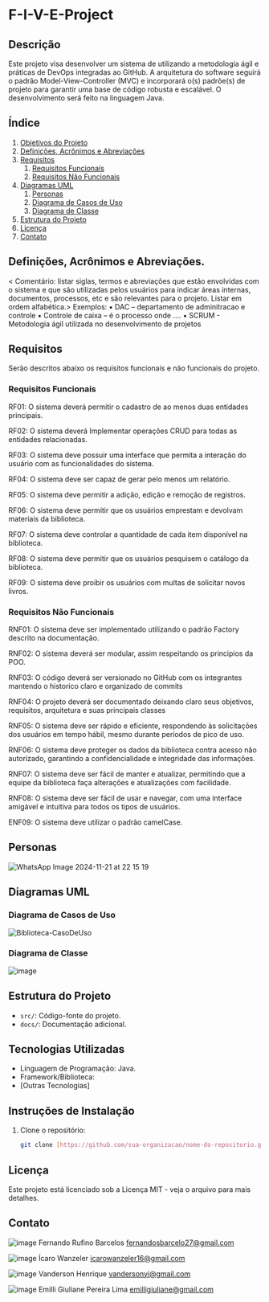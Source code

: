 # F-I-V-E-Project

## Descrição

Este projeto visa desenvolver um sistema de <descrever> utilizando a metodologia ágil e práticas de DevOps integradas ao GitHub. A arquitetura do software seguirá o padrão Model-View-Controller (MVC) e incorporará o(s) padrõe(s) de projeto  <descrever> para garantir uma base de código robusta e escalável. O desenvolvimento será feito na linguagem Java.

## Índice

1. [Objetivos do Projeto](#objetivo)
2. [Definições, Acrônimos e Abreviações](#definições-acrônimos-e-abreviações)
3. [Requisitos](#requisitos)
   1. [Requisitos Funcionais](#requisitos-funcionais)
   2. [Requisitos Não Funcionais](#requisitos-não-funcionais)
4. [Diagramas UML](#diagramas-uml)
   1. [Personas](#personas)
   2. [Diagrama de Casos de Uso](#diagrama-de-casos-de-uso)
   3. [Diagrama de Classe](#diagrama-de-classe)
5. [Estrutura do Projeto](#estrutura-do-projeto)
6. [Licença](#licença)
7. [Contato](#contato)

## Definições, Acrônimos e Abreviações.
< Comentário: listar siglas, termos e abreviações que estão envolvidas com o
sistema e que são utilizadas pelos usuários para indicar áreas internas, documentos,
processos, etc e são relevantes para o projeto. Listar em ordem alfabética.>
Exemplos:
▪ DAC – departamento de adminitracao e controle
▪ Controle de caixa – é o processo onde ....
▪ SCRUM - Metodologia ágil utilizada no desenvolvimento de projetos

## Requisitos
Serão descritos abaixo os requisitos funcionais e não funcionais do projeto.

   ### Requisitos Funcionais
   RF01: O sistema deverá permitir o cadastro de ao menos duas entidades principais.
   
   RF02: O sistema deverá Implementar operações CRUD para todas as entidades relacionadas.
   
   RF03: O sistema deve possuir uma interface que permita a interação do usuário com as funcionalidades do sistema.
   
   RF04: O sistema deve ser capaz de gerar pelo menos um relatório.
   
   RF05: O sistema deve permitir a adição, edição e remoção de registros.
   
   RF06: O sistema deve permitir que os usuários emprestam e devolvam materiais da biblioteca.
   
   RF07: O sistema deve controlar a quantidade de cada item disponível na biblioteca.
   
   RF08: O sistema deve permitir que os usuários pesquisem o catálogo da biblioteca.
   
   RF09: O sistema deve proibir os usuários com multas de solicitar novos livros.

   ### Requisitos Não Funcionais
   RNF01: O sistema deve ser implementado utilizando o padrão Factory descrito na documentação.
   
   RNF02: O sistema deverá ser modular, assim respeitando os principios da POO.
   
   RNF03: O código deverá ser versionado no GitHub com os integrantes mantendo o historico claro e organizado de commits
   
   RNF04: O projeto deverá ser documentado deixando claro seus objetivos, requisitos, arquitetura e suas principais classes
   
   RNF05: O sistema deve ser rápido e eficiente, respondendo às solicitações dos usuários em tempo hábil, mesmo durante períodos de pico de uso.
   
   RNF06: O sistema deve proteger os dados da biblioteca contra acesso não autorizado, garantindo a confidencialidade e integridade das informações.
   
   RNF07: O sistema deve ser fácil de manter e atualizar, permitindo que a equipe da biblioteca faça alterações e atualizações com facilidade.
   
   RNF08: O sistema deve ser fácil de usar e navegar, com uma interface amigável e intuitiva para todos os tipos de usuários.
   
   ENF09: O sistema deve utilizar o padrão camelCase.

## Personas
   ![WhatsApp Image 2024-11-21 at 22 15 19](https://github.com/user-attachments/assets/24768738-9b51-4508-a9d9-ba5a791a464b)


## Diagramas UML
   
   ### Diagrama de Casos de Uso
    
   ![Biblioteca-CasoDeUso](https://github.com/user-attachments/assets/095d6ec2-08e6-4b1f-88b3-be4d121680b3)
   

   ### Diagrama de Classe

   ![image](https://github.com/user-attachments/assets/18d65906-582d-481a-b86d-f843f35fb670)



## Estrutura do Projeto 
- `src/`: Código-fonte do projeto.
- `docs/`: Documentação adicional.

## Tecnologias Utilizadas
- Linguagem de Programação: Java.
- Framework/Biblioteca: 
- [Outras Tecnologias]

## Instruções de Instalação
1. Clone o repositório:
   ```sh
   git clone [https://github.com/sua-organizacao/nome-do-repositorio.git](https://github.com/F-I-V-E-Project/core-project)
## Licença
Este projeto está licenciado sob a Licença MIT - veja o arquivo <LICENSE> para mais detalhes.
## Contato
![image](https://github.com/user-attachments/assets/c6e1bce0-c7ee-4796-898d-8c9f04f52e00)
Fernando Rufino Barcelos
fernandosbarcelo27@gmail.com

![image](https://github.com/user-attachments/assets/f7f91ef3-07b8-4431-9868-354794418590)
Ícaro Wanzeler
icarowanzeler16@gmail.com

![image](https://github.com/user-attachments/assets/a5e07dce-9f63-48e9-b8ba-f4ad96ed486c)
Vanderson Henrique
vandersonyi@gmail.com

![image](https://github.com/user-attachments/assets/364c3812-45b2-4665-9a0a-b67324a6bf4e)
Emilli Giuliane Pereira Lima
emilligiuliane@gmail.com
